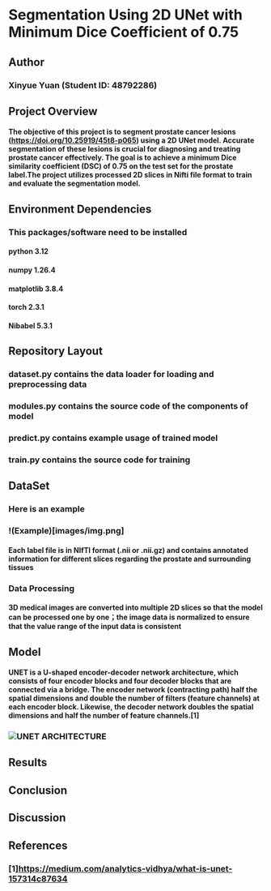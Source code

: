 # **Segmentation Using 2D UNet with Minimum Dice Coefficient of 0.75**
## Author
### Xinyue Yuan (Student ID: 48792286)
## Project Overview
#### The objective of this project is to segment prostate cancer lesions (https://doi.org/10.25919/45t8-p065) using a 2D UNet model. Accurate segmentation of these lesions is crucial for diagnosing and treating prostate cancer effectively. The goal is to achieve a minimum Dice similarity coefficient (DSC) of 0.75 on the test set for the prostate label.The project utilizes processed 2D slices in Nifti file format to train and evaluate the segmentation model.
## Environment Dependencies
### This packages/software need to be installed
#### python 3.12
#### numpy 1.26.4
#### matplotlib 3.8.4
#### torch 2.3.1
#### Nibabel 5.3.1
## Repository Layout
### dataset.py contains the data loader for loading and preprocessing data
### modules.py contains the source code of the components of model
### predict.py contains example usage of  trained model 
### train.py contains the source code for training
## DataSet
### Here is an example
### !(Example)[images/img.png]
#### Each label file is in NIfTI format (.nii or .nii.gz) and contains annotated information for different slices regarding the prostate and surrounding tissues
### Data Processing
#### 3D medical images are converted into multiple 2D slices so that the model can be processed one by one；the image data is normalized to ensure that the value range of the input data is consistent
## Model
#### UNET is a U-shaped encoder-decoder network architecture, which consists of four encoder blocks and four decoder blocks that are connected via a bridge. The encoder network (contracting path) half the spatial dimensions and double the number of filters (feature channels) at each encoder block. Likewise, the decoder network doubles the spatial dimensions and half the number of feature channels.[1]
### ![UNET ARCHITECTURE](https://miro.medium.com/v2/resize:fit:1400/format:webp/1*lvXoKMHoPJMKpKK7keZMEA.png)
###
## Results
###
## Conclusion
###
## Discussion
### 
## References
### [1]https://medium.com/analytics-vidhya/what-is-unet-157314c87634

